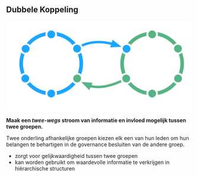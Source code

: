 ## Dubbele Koppeling

![right,fit](img/structural-patterns/double-link.png)

**Maak een *twee-wegs* stroom van informatie en invloed mogelijk tussen twee groepen.**

Twee onderling afhankelijke groepen kiezen elk een van hun leden om hun belangen te behartigen in de governance besluiten van de andere groep.

- zorgt voor gelijkwaardigheid tussen twee groepen
- kan worden gebruikt om waardevolle informatie te verkrijgen in hiërarchische structuren